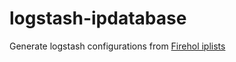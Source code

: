 # logstash-ipdatabase

Generate logstash configurations from [Firehol iplists](http://iplists.firehol.org/)
